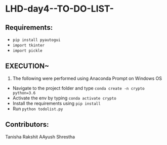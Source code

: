 # LHD-day4--TO-DO-LIST-

## Requirements:
* `pip install pyautogui`
* `import tkinter`
* `import pickle`

## EXECUTION~
1. The following were performed using Anaconda Prompt on Windows OS
* Navigate to the project folder and type `conda create -n crypto python=3.6`
* Activate the env by typing `conda activate crypto`
* Install the requirements using `pip install`
* Run `python todolist.py`

## Contributors:
Tanisha Rakshit
AAyush Shrestha
